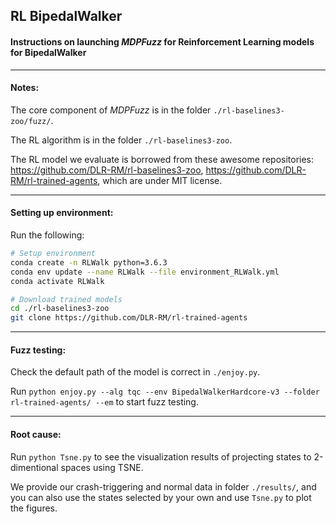 ##  RL BipedalWalker

#### Instructions on launching *MDPFuzz* for   Reinforcement Learning models for BipedalWalker


----

#### Notes:

The core component of *MDPFuzz* is in the folder `./rl-baselines3-zoo/fuzz/`.

The RL algorithm is in the folder `./rl-baselines3-zoo`.

The RL model we evaluate is borrowed from these awesome repositories: https://github.com/DLR-RM/rl-baselines3-zoo, https://github.com/DLR-RM/rl-trained-agents, which are under MIT license.

----

#### Setting up environment:

Run the following:
```bash
# Setup environment
conda create -n RLWalk python=3.6.3
conda env update --name RLWalk --file environment_RLWalk.yml
conda activate RLWalk

# Download trained models
cd ./rl-baselines3-zoo
git clone https://github.com/DLR-RM/rl-trained-agents
```

----

#### Fuzz testing:

Check the default path of the model is correct in `./enjoy.py`. 

Run `python enjoy.py --alg tqc --env BipedalWalkerHardcore-v3 --folder rl-trained-agents/ --em` to start fuzz testing.

----

#### Root cause:

Run `python Tsne.py` to see the visualization results of projecting states to 2-dimentional spaces using TSNE.

We provide our crash-triggering and normal data in folder `./results/`, and you can also use the states selected by your own and use `Tsne.py` to plot the figures.